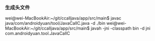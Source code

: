 
### 生成头文件

wei@wei-MacBookAir:~/git/ccalljava/app/src/main$ javac java/com/androidyuan/tool/JavaCallC.java -d ./bin
wei@wei-MacBookAir:~/git/ccalljava/app/src/main$ javah -jni -classpath bin -d jni com.androidyuan.tool.JavaCallC
